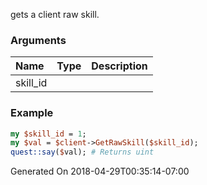 gets a client raw skill.
### Arguments
**Name**|**Type**|**Description**
:---|:---|:---
skill_id||

### Example

```perl
my $skill_id = 1;
my $val = $client->GetRawSkill($skill_id);
quest::say($val); # Returns uint
```


Generated On 2018-04-29T00:35:14-07:00